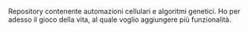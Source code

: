 Repository contenente automazioni cellulari e algoritmi genetici.
Ho per adesso il gioco della vita, al quale voglio aggiungere più funzionalità.